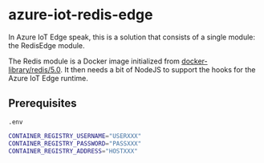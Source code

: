 # azure-iot-redis-edge

In Azure IoT Edge speak, this is a solution that consists of a single module: the RedisEdge module.

The Redis module is a Docker image initialized from [docker-library/redis/5.0](https://github.com/docker-library/redis/tree/master/5.0). It then needs a bit of NodeJS to support the hooks for the Azure IoT Edge runtime.

## Prerequisites

`.env`

``` sh
CONTAINER_REGISTRY_USERNAME="USERXXX"
CONTAINER_REGISTRY_PASSWORD="PASSXXX"
CONTAINER_REGISTRY_ADDRESS="HOSTXXX"
```
